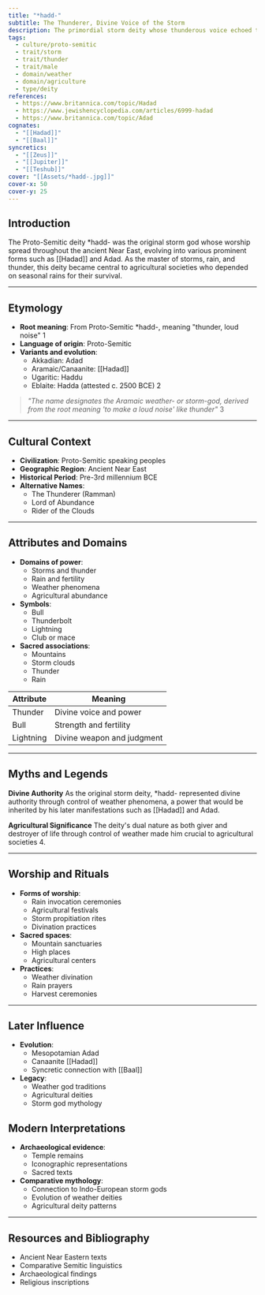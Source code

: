 ```yaml
---
title: "*hadd-"
subtitle: The Thunderer, Divine Voice of the Storm
description: The primordial storm deity whose thunderous voice echoed through the languages and religions of the ancient Near East, from Akkadian Adad to Canaanite Hadad.
tags:
  - culture/proto-semitic
  - trait/storm
  - trait/thunder
  - trait/male
  - domain/weather
  - domain/agriculture
  - type/deity
references:
  - https://www.britannica.com/topic/Hadad
  - https://www.jewishencyclopedia.com/articles/6999-hadad
  - https://www.britannica.com/topic/Adad
cognates:
  - "[[Hadad]]"
  - "[[Baal]]"
syncretics:
  - "[[Zeus]]"
  - "[[Jupiter]]"
  - "[[Teshub]]"
cover: "[[Assets/*hadd-.jpg]]"
cover-x: 50
cover-y: 25
---
```

##  Introduction
The Proto-Semitic deity *hadd- was the original storm god whose worship spread throughout the ancient Near East, evolving into various prominent forms such as [[Hadad]] and Adad. As the master of storms, rain, and thunder, this deity became central to agricultural societies who depended on seasonal rains for their survival.

---

## Etymology

- **Root meaning**: From Proto-Semitic *hadd-, meaning "thunder, loud noise" <mcreference link="https://www.jewishencyclopedia.com/articles/6999-hadad" index="1">1</mcreference>
- **Language of origin**: Proto-Semitic
- **Variants and evolution**: 
  - Akkadian: Adad
  - Aramaic/Canaanite: [[Hadad]]
  - Ugaritic: Haddu
  - Eblaite: Hadda (attested c. 2500 BCE) <mcreference link="https://en.wikipedia.org/wiki/Hadad" index="2">2</mcreference>

> _"The name designates the Aramaic weather- or storm-god, derived from the root meaning 'to make a loud noise' like thunder"_ <mcreference link="https://www.jewishencyclopedia.com/articles/6999-hadad" index="3">3</mcreference>

---

##  Cultural Context

- **Civilization**: Proto-Semitic speaking peoples
- **Geographic Region**: Ancient Near East
- **Historical Period**: Pre-3rd millennium BCE
- **Alternative Names**:
  - The Thunderer (Ramman)
  - Lord of Abundance
  - Rider of the Clouds

---

## Attributes and Domains

- **Domains of power**: 
  - Storms and thunder
  - Rain and fertility
  - Weather phenomena
  - Agricultural abundance
- **Symbols**: 
  - Bull
  - Thunderbolt
  - Lightning
  - Club or mace
- **Sacred associations**: 
  - Mountains
  - Storm clouds
  - Thunder
  - Rain

| Attribute | Meaning |
|-----------|----------|
| Thunder | Divine voice and power |
| Bull | Strength and fertility |
| Lightning | Divine weapon and judgment |

---

## Myths and Legends

**Divine Authority**
As the original storm deity, *hadd- represented divine authority through control of weather phenomena, a power that would be inherited by his later manifestations such as [[Hadad]] and Adad.

**Agricultural Significance**
The deity's dual nature as both giver and destroyer of life through control of weather made him crucial to agricultural societies <mcreference link="https://www.britannica.com/topic/Adad" index="4">4</mcreference>.

---

## Worship and Rituals

- **Forms of worship**: 
  - Rain invocation ceremonies
  - Agricultural festivals
  - Storm propitiation rites
  - Divination practices
- **Sacred spaces**: 
  - Mountain sanctuaries
  - High places
  - Agricultural centers
- **Practices**: 
  - Weather divination
  - Rain prayers
  - Harvest ceremonies

---

## Later Influence

- **Evolution**: 
  - Mesopotamian Adad
  - Canaanite [[Hadad]]
  - Syncretic connection with [[Baal]]
- **Legacy**: 
  - Weather god traditions
  - Agricultural deities
  - Storm god mythology

## Modern Interpretations

- **Archaeological evidence**: 
  - Temple remains
  - Iconographic representations
  - Sacred texts
- **Comparative mythology**: 
  - Connection to Indo-European storm gods
  - Evolution of weather deities
  - Agricultural deity patterns

---

## Resources and Bibliography

- Ancient Near Eastern texts
- Comparative Semitic linguistics
- Archaeological findings
- Religious inscriptions
